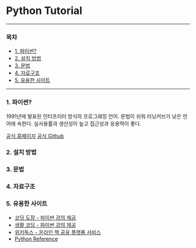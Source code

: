 # Python Tutorial
----
### 목차
- [1. 파이썬?](#1)
- [2. 설치 방법](#2)
- [3. 문법](#3)
- [4. 자료구조](#4)
- [5. 유용한 사이트](#5)
---
<b id="1"></b>
### 1. 파이썬?
1991년에 발표된 인터프리터 방식의 프로그래밍 언어.
문법이 쉬워 러닝커브가 낮은 언어에 속한다. 실사용률과 생산성이 높고 접근성과 응용력이 좋다.

[공식 홈페이지](https://www.python.org/)
[공식 Github](https://github.com/python/cpython)

<b id="2"></b>
### 2. 설치 방법

<b id="3"></b>
### 3. 문법

<b id="4"></b>
### 4. 자료구조


<b id="5"></b>
### 5. 유용한 사이트
* [코딩 도장 - 파이썬 강의 제공](https://dojang.io/)
* [생활 코딩 - 파이썬 강의 제공](https://opentutorials.org/course/1750)
* [위키독스 - 온라인 책 공유 플랫폼 서비스](https://wikidocs.net/book/1)
* [Python Reference](https://docs.python.org/3/tutorial/index.html)